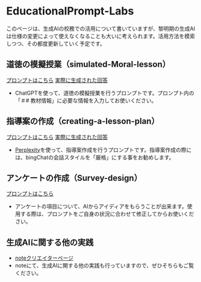 # EducationalPrompt-Labs
このページは、⽣成AIの校務での活⽤について書いていますが、黎明期の生成AIは仕様の変更によって使えなくなることも大いに考えられます。活用方法を模索しつつ、その都度更新していく予定です。

## 道徳の模擬授業（simulated-Moral-lesson）
[プロンプトはこちら](https://github.com/atariryuma/EducationalPrompt-Labs/blob/main/simulated-Moral-lesson)
[実際に生成された回答](https://chat.openai.com/share/efe3fd4d-4b0d-42a3-9ddd-033af2b4b113)
* ChatGPTを使って、道徳の模擬授業を行うプロンプトです。プロンプト内の「＃# 教材情報」に必要な情報を入力してお使いください。

## 指導案の作成（creating-a-lesson-plan）
[プロンプトはこちら](https://github.com/atariryuma/EducationalPrompt-Labs/blob/main/Creating-a-lesson-plan)
[実際に生成された回答](https://www.perplexity.ai/search/86075de6-a9fd-44b5-8f43-24336ac3a3c9?s=c)
* [Perplexity](https://www.perplexity.ai/)を使って、指導案作成を行うプロンプトです。指導案作成の際には、bingChatの会話スタイルを「厳格」にする事をお勧めします。

## アンケートの作成（Survey-design）
[プロンプトはこちら](https://github.com/atariryuma/EducationalPrompt-Labs/blob/main/Survey-design)
* アンケートの項目について、AIからアイディアをもらうことが出来ます。使用する際は、プロンプトをご自身の状況に合わせて修正してからお使いください。

## 生成AIに関する他の実践
* [noteクリエイターページ](https://note.com/atari_ryuma/)
* noteにて、生成AIに関する他の実践も行っていますので、ぜひそちらもご覧ください。
